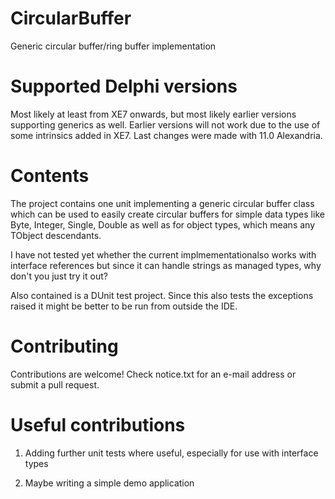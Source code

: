 # CircularBuffer
Generic circular buffer/ring buffer implementation

# Supported Delphi versions
Most likely at least from XE7 onwards, but most likely earlier versions 
supporting generics as well. Earlier versions will not work due 
to the use of some intrinsics added in XE7. Last changes were made 
with 11.0 Alexandria.

# Contents
The project contains one unit implementing a generic circular buffer class
which can be used to easily create circular buffers for simple data types
like Byte, Integer, Single, Double as well as for object types, which
means any TObject descendants.

I have not tested yet whether the current implmementationalso works with
interface references but since it can handle strings as managed types,
why don't you just try it out?

Also contained is a DUnit test project. Since this also tests the exceptions
raised it might be better to be run from outside the IDE.

# Contributing
Contributions are welcome!
Check notice.txt for an e-mail address or submit a pull request.

# Useful contributions

1. Adding further unit tests where useful, especially for use with 
   interface types

2. Maybe writing a simple demo application